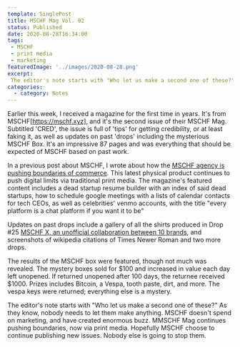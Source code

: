 ```yaml
---
template: SinglePost
title: MSCHF Mag Vol. 02
status: Published
date: 2020-08-28T16:34:00
tags:
 - MSCHF
 - print media
 - marketing
featuredImage: '../images/2020-08-28.png'
excerpt:
 The editor's note starts with "Who let us make a second one of these?" As they know, nobody needs to let them make anything. MSCHF doesn't spend on marketing, and have created enormous buzz. MMSCHF Mag continues pushing boundaries, now via print media. Hopefully MSCHF choose to continue publishing new issues. Nobody else is going to stop them.
categories:
  - category: Notes
---
```

Earlier this week, I received a magazine for the first time in years. It's from MSCHF[https://mschf.xyz], and it's the second issue of their MSCHF Mag. Subtitled 'CRED', the issue is full of 'tips' for getting credibility, or at least faking it, as well as updates on past 'drops' including the mysterious MSCHF Box. It's an impressive 87 pages and was everything that should be expected of MSCHF based on past work.

In a previous post about MSCHF, I wrote about how the [MSCHF agency is pushing boundaries of commerce](https://ecomloop.com/posts/mschf-company-explores-limits-with-head-turning-commerce-projects/). This latest physical product continues to push digital limits via traditional print media. The magazine's featured content includes a dead startup resume builder with an index of said dead startups, how to schedule google meetings with a lists of calendar contacts for tech CEOs, as well as celebrities' venmo accounts, with the title "every platform is a chat platform if you want it to be"

Updates on past drops include a gallery of all the shirts produced in Drop #25 [MSCHF X, an unofficial collaboration between 10 brands](https://mschfx.com/), and screenshots of wikipedia citations of Times Newer Roman and two more drops.

The results of the MSCHF box were featured, though not much was revealed. The mystery boxes sold for $100 and increased in value each day left unopened. If returned unopened after 100 days, the returnee received $1000. Prizes includes Bitcoin, a Vespa, tooth paste, dirt, and more. The vespa keys were returned; everything else is a mystery.

The editor's note starts with "Who let us make a second one of these?" As they know, nobody needs to let them make anything. MSCHF doesn't spend on marketing, and have created enormous buzz. MMSCHF Mag continues pushing boundaries, now via print media. Hopefully MSCHF choose to continue publishing new issues. Nobody else is going to stop them. 
